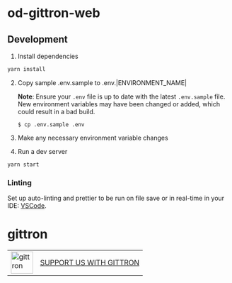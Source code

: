 # od-gittron-web

## Development

1. Install dependencies

```bash
yarn install
```

2. Copy sample .env.sample to .env.|ENVIRONMENT_NAME|

   **Note**: Ensure your `.env` file is up to date with the latest `.env.sample` file. New environment variables may
   have been changed or added, which could result in a bad build.

   ```
   $ cp .env.sample .env
   ```

3. Make any necessary environment variable changes

4. Run a dev server

```bash
yarn start
```

### Linting

Set up auto-linting and prettier to be run on file save or in real-time in your IDE:
[VSCode](https://marketplace.visualstudio.com/items?itemName=esbenp.prettier-vscode).

# gittron

<table border="0"><tr>  <td><a href="https://gittron.me/bots/0xf1fcf6233e6637a2ea47ee253da18bf3"><img src="https://s3.amazonaws.com/od-flat-svg/0xf1fcf6233e6637a2ea47ee253da18bf3.png" alt="gittron" width="50"/></a></td><td><a href="https://gittron.me/bots/0xf1fcf6233e6637a2ea47ee253da18bf3">SUPPORT US WITH GITTRON</a></td></tr></table>
